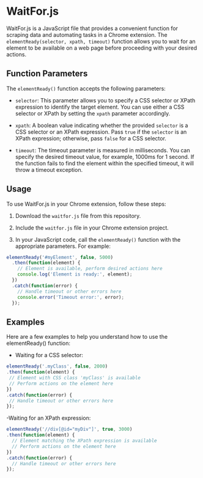 # WaitFor.js

WaitFor.js is a JavaScript file that provides a convenient function for scraping data and automating tasks in a Chrome extension. The `elementReady(selector, xpath, timeout)` function allows you to wait for an element to be available on a web page before proceeding with your desired actions. 

## Function Parameters

The `elementReady()` function accepts the following parameters:

- `selector`: This parameter allows you to specify a CSS selector or XPath expression to identify the target element. You can use either a CSS selector or XPath by setting the `xpath` parameter accordingly.

- `xpath`: A boolean value indicating whether the provided `selector` is a CSS selector or an XPath expression. Pass `true` if the `selector` is an XPath expression; otherwise, pass `false` for a CSS selector.

- `timeout`: The timeout parameter is measured in milliseconds. You can specify the desired timeout value, for example, 1000ms for 1 second. If the function fails to find the element within the specified timeout, it will throw a timeout exception.

## Usage

To use WaitFor.js in your Chrome extension, follow these steps:

1. Download the `waitfor.js` file from this repository.

2. Include the `waitfor.js` file in your Chrome extension project.

3. In your JavaScript code, call the `elementReady()` function with the appropriate parameters. For example:

```javascript
elementReady('#myElement', false, 5000)
  .then(function(element) {
    // Element is available, perform desired actions here
    console.log('Element is ready:', element);
  })
  .catch(function(error) {
    // Handle timeout or other errors here
    console.error('Timeout error:', error);
  });
  ```
  ## Examples
  Here are a few examples to help you understand how to use the elementReady() function:
  - Waiting for a CSS selector:
   ```javascript
  elementReady('.myClass', false, 2000)
  .then(function(element) {
    // Element with CSS class 'myClass' is available
    // Perform actions on the element here
  })
  .catch(function(error) {
    // Handle timeout or other errors here
  });
```
-Waiting for an XPath expression:
  ```javascript
  elementReady('//div[@id="myDiv"]', true, 3000)
  .then(function(element) {
    // Element matching the XPath expression is available
    // Perform actions on the element here
  })
  .catch(function(error) {
    // Handle timeout or other errors here
  });
  ```
  

  
